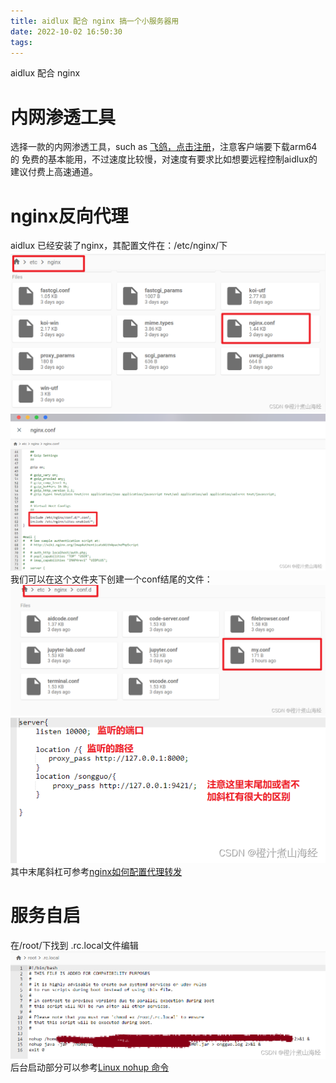 ```yaml
---
title: aidlux 配合 nginx 搞一个小服务器用
date: 2022-10-02 16:50:30
tags:
---
```


aidlux 配合 nginx

# 内网渗透工具

选择一款的内网渗透工具，such as [飞鸽，点击注册](https://www.fgnwct.com/register.html?utm_from=MzU1MjE=)，注意客户端要下载arm64的
免费的基本能用，不过速度比较慢，对速度有要求比如想要远程控制aidlux的建议付费上高速通道。
# nginx反向代理
aidlux 已经安装了nginx，其配置文件在：/etc/nginx/下
![在这里插入图片描述](aidlux配合nginx/cd1b93819d4b41c2942efe09d2ae9409.png)
![在这里插入图片描述](aidlux配合nginx/523e7c9c123347c5ac63a4eed7a36307.png)
我们可以在这个文件夹下创建一个conf结尾的文件：
![在这里插入图片描述](aidlux配合nginx/2f4ec666c4444ef99b1c609b4f2cd313.png)![在这里插入图片描述](aidlux配合nginx/517e7610fabe4806bcf8c2c12c735a7b.png)
其中末尾斜杠可参考[nginx如何配置代理转发](https://www.php.cn/nginx/425693.html#:~:text=nginx%E9%85%8D%E7%BD%AE%E4%BB%A3%E7%90%86%E8%BD%AC%E5%8F%91%E7%9A%84%E6%96%B9%E6%B3%95%EF%BC%9A%E9%A6%96%E5%85%88%E5%9C%A8location%E4%B8%AD%E7%9A%84proxy_pass%E8%AE%BE%E7%BD%AE%E6%96%B0%E7%9A%84url%EF%BC%9B%E7%84%B6%E5%90%8E%E5%9C%A8proxy_set_header%20Host%E8%AE%BE%E7%BD%AEIP%E5%9C%B0%E5%9D%80%E5%92%8C%E7%AB%AF%E5%8F%A3%E5%8F%B7%E5%8D%B3%E5%8F%AF%E3%80%82Nginx%E6%98%AF%E4%B8%AA%E5%8E%89%E5%AE%B3%E7%9A%84%E6%9C%8D%E5%8A%A1%E5%99%A8%EF%BC%8C%E5%8F%AF%E4%BB%A5%E9%85%8D%E7%BD%AE%E5%A4%9A%E4%B8%AA%E6%9C%8D%E5%8A%A1%E5%99%A8%EF%BC%8C%E4%B8%80%E4%B8%AAserver%E5%B0%B1%E6%98%AF%E4%B8%80%E4%B8%AA%E6%9C%8D%E5%8A%A1%E5%99%A8%20server,%7B%20listen%2080;%20server_name)
# 服务自启
在/root/下找到 .rc.local文件编辑
![在这里插入图片描述](aidlux配合nginx/c8a9f186bb6645c4aa3c7ad4a5102eba.png)
后台启动部分可以参考[Linux nohup 命令](https://www.runoob.com/linux/linux-comm-nohup.html)